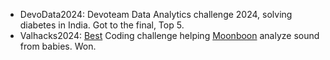 - DevoData2024: Devoteam Data Analytics challenge 2024, solving diabetes in India. Got to the final, Top 5.
- Valhacks2024: [Best](https://best.eu.org/index.jsp) Coding challenge helping [Moonboon](https://moonboon.dk/) analyze sound from babies. Won.
